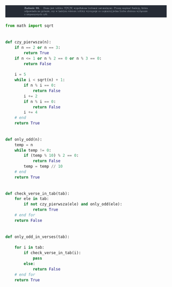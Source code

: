 <picture>
  <source srcset="../../srt/zbior_zadan/093.png" media="(prefers-color-scheme: light)">
  <source srcset="../../srt/zbior_zadan/black_093.png" media="(prefers-color-scheme: dark)">
  <img src="../../srt/zbior_zadan/black_093.png" alt="zadanie 093">
</picture>

```python
from math import sqrt


def czy_pierwsza(n):
    if n == 2 or n == 3:
        return True
    if n <= 1 or n % 2 == 0 or n % 3 == 0:
        return False

    i = 5
    while i < sqrt(n) + 1:
        if n % i == 0:
            return False
        i += 2
        if n % i == 0:
            return False
        i += 4
    # end
    return True


def only_odd(n):
    temp = n
    while temp != 0:
        if (temp % 10) % 2 == 0:
            return False
        temp = temp // 10
    # end
    return True


def check_verse_in_tab(tab):
    for ele in tab:
        if not czy_pierwsza(ele) and only_odd(ele):
            return True
    # end for
    return False


def only_odd_in_verses(tab):

    for i in tab:
        if check_verse_in_tab(i):
            pass
        else:
            return False
    # end for
    return True



```